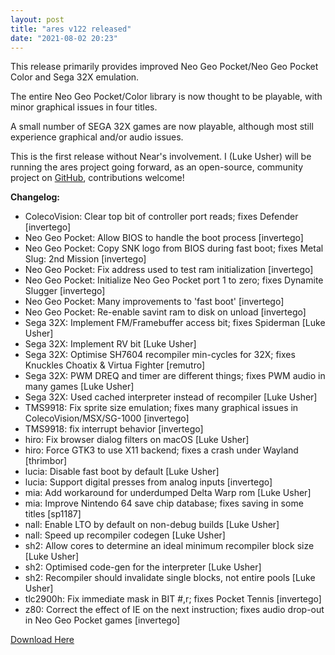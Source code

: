 ```yaml
---
layout: post
title: "ares v122 released"
date: "2021-08-02 20:23"
---
```


This release primarily provides improved Neo Geo Pocket/Neo Geo Pocket Color and Sega 32X emulation.

The entire Neo Geo Pocket/Color library is now thought to be playable, with minor graphical issues in four titles.

A small number of SEGA 32X games are now playable, although most still experience graphical and/or audio issues.

This is the first release without Near's involvement. I (Luke Usher) will be running the ares project going forward, 
as an open-source, community project on [GitHub](https://github.com/higan-emu/ares), contributions welcome!

**Changelog:**

* ColecoVision: Clear top bit of controller port reads; fixes Defender [invertego]
* Neo Geo Pocket: Allow BIOS to handle the boot process [invertego]
* Neo Geo Pocket: Copy SNK logo from BIOS during fast boot; fixes Metal Slug: 2nd Mission [invertego]
* Neo Geo Pocket: Fix address used to test ram initialization [invertego]
* Neo Geo Pocket: Initialize Neo Geo Pocket port 1 to zero; fixes Dynamite Slugger [invertego]
* Neo Geo Pocket: Many improvements to 'fast boot' [invertego]
* Neo Geo Pocket: Re-enable savint ram to disk on unload [invertego]
* Sega 32X: Implement FM/Framebuffer access bit; fixes Spiderman [Luke Usher]
* Sega 32X: Implement RV bit [Luke Usher]
* Sega 32X: Optimise SH7604 recompiler min-cycles for 32X; fixes Knuckles Choatix & Virtua Fighter [remutro]
* Sega 32X: PWM DREQ and timer are different things; fixes PWM audio in many games [Luke Usher]
* Sega 32X: Used cached interpreter instead of recompiler [Luke Usher]
* TMS9918: Fix sprite size emulation; fixes many graphical issues in ColecoVision/MSX/SG-1000 [invertego]
* TMS9918: fix interrupt behavior [invertego]
* hiro: Fix browser dialog filters on macOS [Luke Usher]
* hiro: Force GTK3 to use X11 backend; fixes a crash under Wayland [thrimbor]
* lucia: Disable fast boot by default [Luke Usher]
* lucia: Support digital presses from analog inputs [invertego]
* mia: Add workaround for underdumped Delta Warp rom [Luke Usher]
* mia: Improve Nintendo 64 save chip database; fixes saving in some titles [sp1187]
* nall: Enable LTO by default on non-debug builds [Luke Usher]
* nall: Speed up recompiler codegen [Luke Usher]
* sh2: Allow cores to determine an ideal minimum recompiler block size [Luke Usher]
* sh2: Optimised code-gen for the interpreter [Luke Usher]
* sh2: Recompiler should invalidate single blocks, not entire pools [Luke Usher]
* tlc2900h: Fix immediate mask in BIT #,r; fixes Pocket Tennis [invertego]
* z80: Correct the effect of IE on the next instruction; fixes audio drop-out in Neo Geo Pocket games [invertego]

[Download Here](/)
